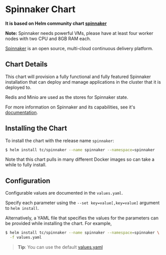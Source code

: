 # Spinnaker Chart

**It is based on Helm community chart [spinnaker](https://github.com/kubernetes/charts/tree/master/stable/spinnaker)**

**Note:** Spinnaker needs powerful VMs, please have at least four worker nodes with two CPU and 8GB RAM each.

[Spinnaker](http://spinnaker.io/) is an open source, multi-cloud continuous delivery platform.

## Chart Details
This chart will provision a fully functional and fully featured Spinnaker installation
that can deploy and manage applications in the cluster that it is deployed to.

Redis and Minio are used as the stores for Spinnaker state.

For more information on Spinnaker and its capabilities, see it's [documentation](http://www.spinnaker.io/docs).

## Installing the Chart

To install the chart with the release name `spinnaker`:

```bash
$ helm install tc/spinnaker --name spinnaker --namespace=spinnaker
```

Note that this chart pulls in many different Docker images so can take a while to fully install.

## Configuration

Configurable values are documented in the `values.yaml`.

Specify each parameter using the `--set key=value[,key=value]` argument to `helm install`.

Alternatively, a YAML file that specifies the values for the parameters can be provided while installing the chart. For example,

```bash
$ helm install tc/spinnaker --name spinnaker --namespace=spinnaker \
  -f values.yaml
```

> **Tip**: You can use the default [values.yaml](values.yaml)
